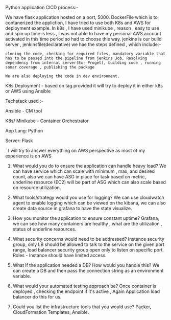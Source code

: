 Python application CICD process:-

We have flask application hosted on a port, 5000.
DockerFile which is to contanerized the appliction, I have tried to use both K8s and AWS for deployment example.
In k8s , I have used minikube , reason , easy to use and spin up time is less , I was not able to have my personal AWS account activated in this time period so had to choose this way.
jenkins is our build server , jenkinsfile(declarative) we hae the steps defined , which include:-

    cloning the code, checking for required files, mandatory variable that has to be passed into the pipeline from jenkins Job, Resolving dependency from internal server(Ex- Proget), building code , running sonar coverage , publishing the package

    We are also deploying the code in dev environment.

K8s Deployment - based on tag provided it will try to deploy it in either k8s or AWS using Ansible


Techstack used :-

Ansible - CM tool

K8s/ Minikube - Container Orchestrator

App Lang: Python

Server: Flask


`
I will try to answer everything on AWS perspective as most of my experience is on AWS

1. What would you do to ensure the application can handle heavy load?
  We can have service which can scale with minimum , max, and desired count, also we can have ASG in place
  for task based on metric, underline resource (EC2) will be part of ASG which can also scale based on resource
  utilization.
    
2. What tools/strategy would you use for logging?
    We can use cloudwatch agent to enable logging which can be viewed on the kibana, we can 
    also create data source in grafana to have the state visualize.
    
3. How you monitor the application to ensure constant uptime?
   Grafana, we can see how many containers are healthy , what are the utilization , status 
   of underline reaources.
   
4. What security concerns would need to be addressed?
    Instance security group, only LB should be allowed to talk to the service on the given port 
    range, load balancer security group open only to listen on specific port.
    Roles - Instance should have limited access.
    
5. What if the application needed a DB? How would you handle this?
    We can create a DB and then pass the connection string as an environment variable.
    
6. What would your automated testing approach be?
    Once container is deployed , checking the endpoint if it's active , Again Application load
    balancer do this for us.
    
    
7. Could you list the infrastructure tools that you would use?
    Packer, CloudFormation Templates, Ansible.
